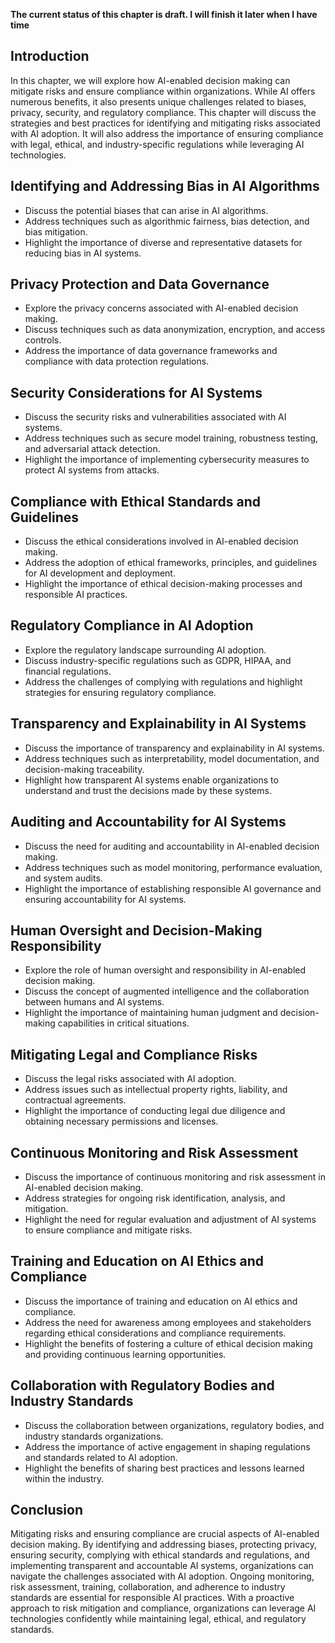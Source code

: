 **The current status of this chapter is draft. I will finish it later when I have time**

Introduction
------------

In this chapter, we will explore how AI-enabled decision making can mitigate risks and ensure compliance within organizations. While AI offers numerous benefits, it also presents unique challenges related to biases, privacy, security, and regulatory compliance. This chapter will discuss the strategies and best practices for identifying and mitigating risks associated with AI adoption. It will also address the importance of ensuring compliance with legal, ethical, and industry-specific regulations while leveraging AI technologies.

Identifying and Addressing Bias in AI Algorithms
------------------------------------------------

* Discuss the potential biases that can arise in AI algorithms.
* Address techniques such as algorithmic fairness, bias detection, and bias mitigation.
* Highlight the importance of diverse and representative datasets for reducing bias in AI systems.

Privacy Protection and Data Governance
--------------------------------------

* Explore the privacy concerns associated with AI-enabled decision making.
* Discuss techniques such as data anonymization, encryption, and access controls.
* Address the importance of data governance frameworks and compliance with data protection regulations.

Security Considerations for AI Systems
--------------------------------------

* Discuss the security risks and vulnerabilities associated with AI systems.
* Address techniques such as secure model training, robustness testing, and adversarial attack detection.
* Highlight the importance of implementing cybersecurity measures to protect AI systems from attacks.

Compliance with Ethical Standards and Guidelines
------------------------------------------------

* Discuss the ethical considerations involved in AI-enabled decision making.
* Address the adoption of ethical frameworks, principles, and guidelines for AI development and deployment.
* Highlight the importance of ethical decision-making processes and responsible AI practices.

Regulatory Compliance in AI Adoption
------------------------------------

* Explore the regulatory landscape surrounding AI adoption.
* Discuss industry-specific regulations such as GDPR, HIPAA, and financial regulations.
* Address the challenges of complying with regulations and highlight strategies for ensuring regulatory compliance.

Transparency and Explainability in AI Systems
---------------------------------------------

* Discuss the importance of transparency and explainability in AI systems.
* Address techniques such as interpretability, model documentation, and decision-making traceability.
* Highlight how transparent AI systems enable organizations to understand and trust the decisions made by these systems.

Auditing and Accountability for AI Systems
------------------------------------------

* Discuss the need for auditing and accountability in AI-enabled decision making.
* Address techniques such as model monitoring, performance evaluation, and system audits.
* Highlight the importance of establishing responsible AI governance and ensuring accountability for AI systems.

Human Oversight and Decision-Making Responsibility
--------------------------------------------------

* Explore the role of human oversight and responsibility in AI-enabled decision making.
* Discuss the concept of augmented intelligence and the collaboration between humans and AI systems.
* Highlight the importance of maintaining human judgment and decision-making capabilities in critical situations.

Mitigating Legal and Compliance Risks
-------------------------------------

* Discuss the legal risks associated with AI adoption.
* Address issues such as intellectual property rights, liability, and contractual agreements.
* Highlight the importance of conducting legal due diligence and obtaining necessary permissions and licenses.

Continuous Monitoring and Risk Assessment
-----------------------------------------

* Discuss the importance of continuous monitoring and risk assessment in AI-enabled decision making.
* Address strategies for ongoing risk identification, analysis, and mitigation.
* Highlight the need for regular evaluation and adjustment of AI systems to ensure compliance and mitigate risks.

Training and Education on AI Ethics and Compliance
--------------------------------------------------

* Discuss the importance of training and education on AI ethics and compliance.
* Address the need for awareness among employees and stakeholders regarding ethical considerations and compliance requirements.
* Highlight the benefits of fostering a culture of ethical decision making and providing continuous learning opportunities.

Collaboration with Regulatory Bodies and Industry Standards
-----------------------------------------------------------

* Discuss the collaboration between organizations, regulatory bodies, and industry standards organizations.
* Address the importance of active engagement in shaping regulations and standards related to AI adoption.
* Highlight the benefits of sharing best practices and lessons learned within the industry.

Conclusion
----------

Mitigating risks and ensuring compliance are crucial aspects of AI-enabled decision making. By identifying and addressing biases, protecting privacy, ensuring security, complying with ethical standards and regulations, and implementing transparent and accountable AI systems, organizations can navigate the challenges associated with AI adoption. Ongoing monitoring, risk assessment, training, collaboration, and adherence to industry standards are essential for responsible AI practices. With a proactive approach to risk mitigation and compliance, organizations can leverage AI technologies confidently while maintaining legal, ethical, and regulatory standards.
